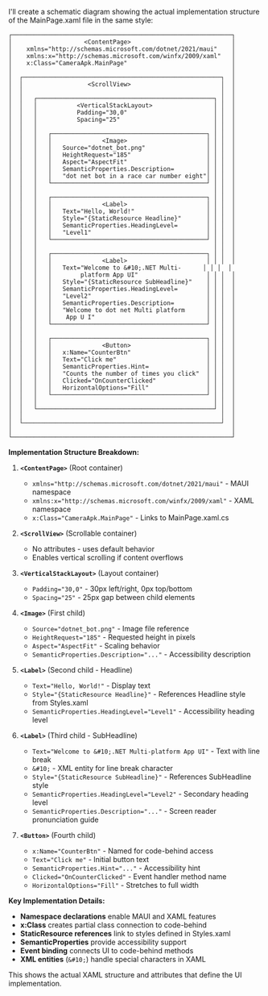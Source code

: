 I'll create a schematic diagram showing the actual implementation structure of the MainPage.xaml file in the same style:

````
┌─────────────────────────────────────────────────────────────┐
│                    <ContentPage>                            │
│    xmlns="http://schemas.microsoft.com/dotnet/2021/maui"    │
│    xmlns:x="http://schemas.microsoft.com/winfx/2009/xaml"   │
│    x:Class="CameraApk.MainPage"                             │
│                                                             │
│  ┌───────────────────────────────────────────────────────┐  │
│  │                  <ScrollView>                         │  │
│  │                                                       │  │
│  │   ┌─────────────────────────────────────────────────┐ │  │
│  │   │           <VerticalStackLayout>                 │ │  │
│  │   │           Padding="30,0"                        │ │  │
│  │   │           Spacing="25"                          │ │  │
│  │   │                                                 │ │  │
│  │   │   ┌───────────────────────────────────────────┐ │ │  │
│  │   │   │              <Image>                      │ │ │  │
│  │   │   │   Source="dotnet_bot.png"                 │ │ │  │
│  │   │   │   HeightRequest="185"                     │ │ │  │
│  │   │   │   Aspect="AspectFit"                      │ │ │  │
│  │   │   │   SemanticProperties.Description=         │ │ │  │
│  │   │   │   "dot net bot in a race car number eight"│ │ │  │
│  │   │   └───────────────────────────────────────────┘ │ │  │
│  │   │                                                 │ │  │
│  │   │   ┌───────────────────────────────────────────┐ │ │  │
│  │   │   │              <Label>                      │ │ │  │
│  │   │   │   Text="Hello, World!"                    │ │ │  │
│  │   │   │   Style="{StaticResource Headline}"       │ │ │  │
│  │   │   │   SemanticProperties.HeadingLevel=        │ │ │  │
│  │   │   │   "Level1"                                │ │ │  │
│  │   │   └───────────────────────────────────────────┘ │ │  │
│  │   │                                                 │ │  │
│  │   │   ┌───────────────────────────────────────────┐ │ │  │
│  │   │   │              <Label>                      │ │ │  │
│  │   │   │   Text="Welcome to &#10;.NET Multi-      │ │ │  │
│  │   │   │        platform App UI"                   │ │ │  │
│  │   │   │   Style="{StaticResource SubHeadline}"    │ │ │  │
│  │   │   │   SemanticProperties.HeadingLevel=        │ │ │  │
│  │   │   │   "Level2"                                │ │ │  │
│  │   │   │   SemanticProperties.Description=         │ │ │  │
│  │   │   │   "Welcome to dot net Multi platform      │ │ │  │
│  │   │   │    App U I"                               │ │ │  │
│  │   │   └───────────────────────────────────────────┘ │ │  │
│  │   │                                                 │ │  │
│  │   │   ┌───────────────────────────────────────────┐ │ │  │
│  │   │   │              <Button>                     │ │ │  │
│  │   │   │   x:Name="CounterBtn"                     │ │ │  │
│  │   │   │   Text="Click me"                         │ │ │  │
│  │   │   │   SemanticProperties.Hint=                │ │ │  │
│  │   │   │   "Counts the number of times you click"  │ │ │  │
│  │   │   │   Clicked="OnCounterClicked"              │ │ │  │
│  │   │   │   HorizontalOptions="Fill"                │ │ │  │
│  │   │   └───────────────────────────────────────────┘ │ │  │
│  │   │                                                 │ │  │
│  │   └─────────────────────────────────────────────────┘ │  │
│  │                                                       │  │
│  └───────────────────────────────────────────────────────┘  │
│                                                             │
└─────────────────────────────────────────────────────────────┘
````

**Implementation Structure Breakdown:**

1. **`<ContentPage>`** (Root container)
   
   * `xmlns="http://schemas.microsoft.com/dotnet/2021/maui"` - MAUI namespace
   * `xmlns:x="http://schemas.microsoft.com/winfx/2009/xaml"` - XAML namespace
   * `x:Class="CameraApk.MainPage"` - Links to MainPage.xaml.cs
1. **`<ScrollView>`** (Scrollable container)
   
   * No attributes - uses default behavior
   * Enables vertical scrolling if content overflows
1. **`<VerticalStackLayout>`** (Layout container)
   
   * `Padding="30,0"` - 30px left/right, 0px top/bottom
   * `Spacing="25"` - 25px gap between child elements
1. **`<Image>`** (First child)
   
   * `Source="dotnet_bot.png"` - Image file reference
   * `HeightRequest="185"` - Requested height in pixels
   * `Aspect="AspectFit"` - Scaling behavior
   * `SemanticProperties.Description="..."` - Accessibility description
1. **`<Label>`** (Second child - Headline)
   
   * `Text="Hello, World!"` - Display text
   * `Style="{StaticResource Headline}"` - References Headline style from Styles.xaml
   * `SemanticProperties.HeadingLevel="Level1"` - Accessibility heading level
1. **`<Label>`** (Third child - SubHeadline)
   
   * `Text="Welcome to &#10;.NET Multi-platform App UI"` - Text with line break
   * `&#10;` - XML entity for line break character
   * `Style="{StaticResource SubHeadline}"` - References SubHeadline style
   * `SemanticProperties.HeadingLevel="Level2"` - Secondary heading level
   * `SemanticProperties.Description="..."` - Screen reader pronunciation guide
1. **`<Button>`** (Fourth child)
   
   * `x:Name="CounterBtn"` - Named for code-behind access
   * `Text="Click me"` - Initial button text
   * `SemanticProperties.Hint="..."` - Accessibility hint
   * `Clicked="OnCounterClicked"` - Event handler method name
   * `HorizontalOptions="Fill"` - Stretches to full width

**Key Implementation Details:**

* **Namespace declarations** enable MAUI and XAML features
* **x:Class** creates partial class connection to code-behind
* **StaticResource references** link to styles defined in Styles.xaml
* **SemanticProperties** provide accessibility support
* **Event binding** connects UI to code-behind methods
* **XML entities** (`&#10;`) handle special characters in XAML

This shows the actual XAML structure and attributes that define the UI implementation.
